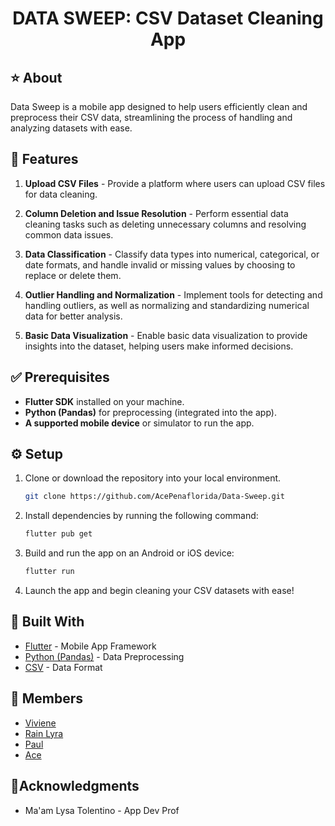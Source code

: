 <h1 align="center">DATA SWEEP: CSV Dataset Cleaning App</h1>

## ⭐ About
Data Sweep is a mobile app designed to help users efficiently clean and preprocess their CSV data, streamlining the process of handling and analyzing datasets with ease.

## 💫 Features
1. **Upload CSV Files** - Provide a platform where users can upload CSV files for data cleaning.

2. **Column Deletion and Issue Resolution** - Perform essential data cleaning tasks such as deleting unnecessary columns and resolving common data issues.

3. **Data Classification** - Classify data types into numerical, categorical, or date formats, and handle invalid or missing values by choosing to replace or delete them.

4. **Outlier Handling and Normalization** - Implement tools for detecting and handling outliers, as well as normalizing and standardizing numerical data for better analysis.

5. **Basic Data Visualization** - Enable basic data visualization to provide insights into the dataset, helping users make informed decisions.

## ✅ Prerequisites
- **Flutter SDK** installed on your machine.
- **Python (Pandas)** for preprocessing (integrated into the app).
- **A supported mobile device** or simulator to run the app.

## ⚙️ Setup
1. Clone or download the repository into your local environment.

    ```bash
    git clone https://github.com/AcePenaflorida/Data-Sweep.git
    ```

2. Install dependencies by running the following command:

    ```bash
    flutter pub get
    ```

3. Build and run the app on an Android or iOS device:

    ```bash
    flutter run
    ```

4. Launch the app and begin cleaning your CSV datasets with ease!

## 🔧 Built With
* [Flutter](https://flutter.dev/) - Mobile App Framework
* [Python (Pandas)](https://pandas.pydata.org/) - Data Preprocessing
* [CSV](https://www.ietf.org/rfc/rfc4180.txt) - Data Format

## 👥 Members
* [Viviene](https://github.com/VivieneGarcia) 
* [Rain Lyra](https://github.com/rnlyra)
* [Paul](https://github.com/PaulVincent-Calvo) 
* [Ace](https://github.com/AcePenaflorida)


## 🌟Acknowledgments
* Ma'am Lysa Tolentino - App Dev Prof


